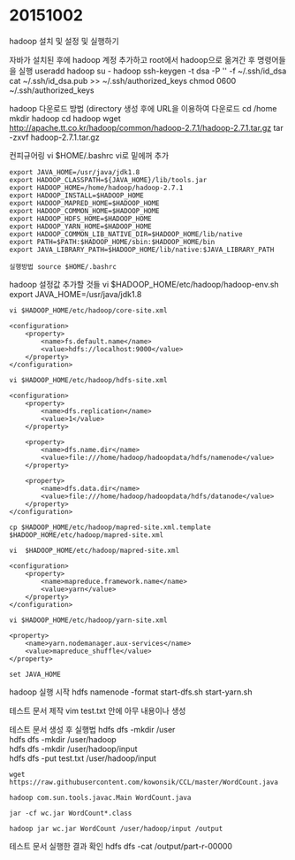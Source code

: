 # 20151002

hadoop 설치 및 설정 및 실행하기

자바가 설치된 후에 hadoop 계정 추가하고 root에서 hadoop으로 옮겨간 후 명령어들을 실행
    useradd hadoop
    su - hadoop
    ssh-keygen -t dsa -P '' -f ~/.ssh/id_dsa
    cat ~/.ssh/id_dsa.pub >> ~/.ssh/authorized_keys
    chmod 0600 ~/.ssh/authorized_keys
    
hadoop 다운로드 방법 (directory 생성 후에 URL을 이용하여 다운로드
    cd /home
    mkdir hadoop
    cd hadoop
    wget http://apache.tt.co.kr/hadoop/common/hadoop-2.7.1/hadoop-2.7.1.tar.gz
    tar -zxvf hadoop-2.7.1.tar.gz
    
컨피규어링
    vi $HOME/.bashrc vi로 밑에꺼 추가

    export JAVA_HOME=/usr/java/jdk1.8
    export HADOOP_CLASSPATH=${JAVA_HOME}/lib/tools.jar
    export HADOOP_HOME=/home/hadoop/hadoop-2.7.1
    export HADOOP_INSTALL=$HADOOP_HOME
    export HADOOP_MAPRED_HOME=$HADOOP_HOME
    export HADOOP_COMMON_HOME=$HADOOP_HOME
    export HADOOP_HDFS_HOME=$HADOOP_HOME
    export HADOOP_YARN_HOME=$HADOOP_HOME
    export HADOOP_COMMON_LIB_NATIVE_DIR=$HADOOP_HOME/lib/native
    export PATH=$PATH:$HADOOP_HOME/sbin:$HADOOP_HOME/bin
    export JAVA_LIBRARY_PATH=$HADOOP_HOME/lib/native:$JAVA_LIBRARY_PATH
    
    실행방법 source $HOME/.bashrc
    
hadoop 설정값 추가할 것들
    vi $HADOOP_HOME/etc/hadoop/hadoop-env.sh 
    export JAVA_HOME=/usr/java/jdk1.8
    
    vi $HADOOP_HOME/etc/hadoop/core-site.xml

    <configuration> 
        <property>
            <name>fs.default.name</name>
            <value>hdfs://localhost:9000</value>
        </property>
    </configuration> 
    
    vi $HADOOP_HOME/etc/hadoop/hdfs-site.xml

    <configuration> 
        <property>
            <name>dfs.replication</name>
            <value>1</value>
        </property>

        <property>
            <name>dfs.name.dir</name>
            <value>file:///home/hadoop/hadoopdata/hdfs/namenode</value>
        </property>

        <property>
            <name>dfs.data.dir</name>
            <value>file:///home/hadoop/hadoopdata/hdfs/datanode</value>
        </property>
    </configuration> 
    
    cp $HADOOP_HOME/etc/hadoop/mapred-site.xml.template $HADOOP_HOME/etc/hadoop/mapred-site.xml
    
    vi  $HADOOP_HOME/etc/hadoop/mapred-site.xml

    <configuration> 
        <property>
            <name>mapreduce.framework.name</name>
            <value>yarn</value>
        </property>
    </configuration> 
    
    vi $HADOOP_HOME/etc/hadoop/yarn-site.xml

    <property>
        <name>yarn.nodemanager.aux-services</name>
        <value>mapreduce_shuffle</value>
    </property>
    
    set JAVA_HOME
    
hadoop 실행 시작
    hdfs namenode -format
    start-dfs.sh
    start-yarn.sh
    
테스트 문서 제작
    vim test.txt
    안에 아무 내용이나 생성

테스트 문서 생성 후 실행법
    hdfs dfs -mkdir /user   
    hdfs dfs -mkdir /user/hadoop  
    hdfs dfs -mkdir /user/hadoop/input  
    hdfs dfs -put test.txt /user/hadoop/input  
    
    wget https://raw.githubusercontent.com/kowonsik/CCL/master/WordCount.java

    hadoop com.sun.tools.javac.Main WordCount.java

    jar -cf wc.jar WordCount*.class

    hadoop jar wc.jar WordCount /user/hadoop/input /output
    
테스트 문서 실행한 결과 확인
    hdfs dfs -cat /output/part-r-00000



    

